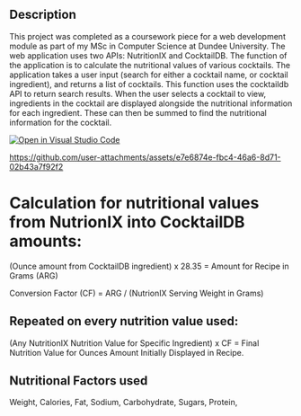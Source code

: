 ## Description
This project was completed as a coursework piece for a web development module as part of my MSc in Computer Science at Dundee University. The web application uses two APIs: NutritionIX and CocktailDB. The function of the application is to calculate the nutritional values of various cocktails. The application takes a user input (search for either a cocktail name, or cocktail ingredient), and returns a list of cocktails. This function uses the cocktaildb API to return search results. When the user selects a cocktail to view, ingredients in the cocktail are displayed alongside the nutritional information for each ingredient. These can then be summed to find the nutritional information for the cocktail.


[![Open in Visual Studio Code](https://classroom.github.com/assets/open-in-vscode-2e0aaae1b6195c2367325f4f02e2d04e9abb55f0b24a779b69b11b9e10269abc.svg)](https://classroom.github.com/online_ide?assignment_repo_id=17279457&assignment_repo_type=AssignmentRepo)



https://github.com/user-attachments/assets/e7e6874e-fbc4-46a6-8d71-02b43a7f92f2


# Calculation for nutritional values from NutrionIX into CocktailDB amounts:

(Ounce amount from CocktailDB ingredient) x 28.35 = Amount for Recipe in Grams (ARG)

Conversion Factor (CF) = ARG / (NutrionIX Serving Weight in Grams)

## Repeated on every nutrition value used:
(Any NutritionIX Nutrition Value for Specific Ingredient) x CF = Final Nutrition Value for Ounces Amount Initially Displayed in Recipe.


## Nutritional Factors used
Weight,
Calories,
Fat,
Sodium,
Carbohydrate,
Sugars,
Protein,
